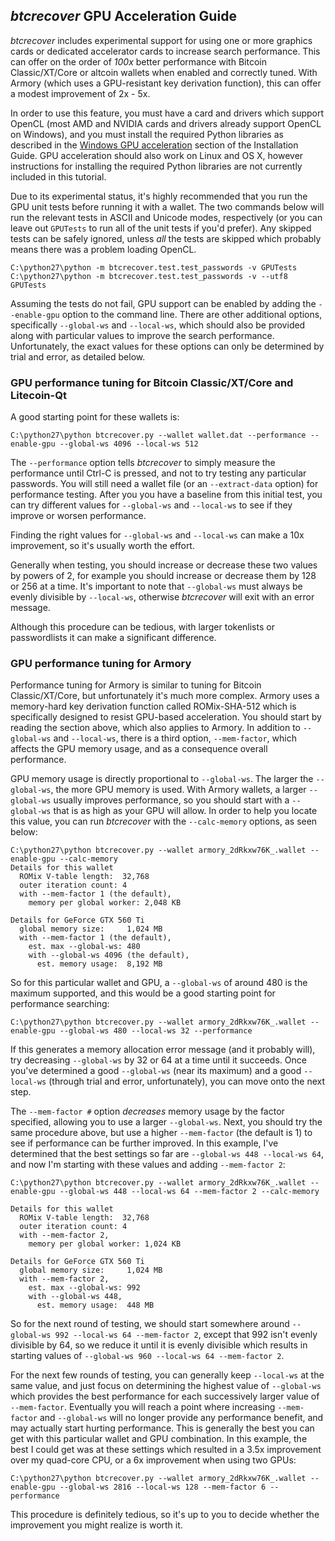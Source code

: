 ## *btcrecover* GPU Acceleration Guide ##

*btcrecover* includes experimental support for using one or more graphics cards or dedicated accelerator cards to increase search performance. This can offer on the order of *100x* better performance with Bitcoin Classic/XT/Core or altcoin wallets when enabled and correctly tuned. With Armory (which uses a GPU-resistant key derivation function), this can offer a modest improvement of 2x - 5x.

In order to use this feature, you must have a card and drivers which support OpenCL (most AMD and NVIDIA cards and drivers already support OpenCL on Windows), and you must install the required Python libraries as described in the [Windows GPU acceleration](INSTALL.md#windows-gpu-acceleration-for-bitcoin-classicxtcore-armory-or-litecoin-qt) section of the Installation Guide. GPU acceleration should also work on Linux and OS X, however instructions for installing the required Python libraries are not currently included in this tutorial.

Due to its experimental status, it's highly recommended that you run the GPU unit tests before running it with a wallet. The two commands below will run the relevant tests in ASCII and Unicode modes, respectively (or you can leave out `GPUTests` to run all of the unit tests if you'd prefer). Any skipped tests can be safely ignored, unless *all* the tests are skipped which probably means there was a problem loading OpenCL.

    C:\python27\python -m btcrecover.test.test_passwords -v GPUTests
    C:\python27\python -m btcrecover.test.test_passwords -v --utf8 GPUTests

Assuming the tests do not fail, GPU support can be enabled by adding the `--enable-gpu` option to the command line. There are other additional options, specifically `--global-ws` and `--local-ws`, which should also be provided along with particular values to improve the search performance. Unfortunately, the exact values for these options can only be determined by trial and error, as detailed below.

### GPU performance tuning for Bitcoin Classic/XT/Core and Litecoin-Qt ###

A good starting point for these wallets is:

    C:\python27\python btcrecover.py --wallet wallet.dat --performance --enable-gpu --global-ws 4096 --local-ws 512

The `--performance` option tells *btcrecover* to simply measure the performance until Ctrl-C is pressed, and not to try testing any particular passwords. You will still need a wallet file (or an `--extract-data` option) for performance testing. After you you have a baseline from this initial test, you can try different values for `--global-ws` and `--local-ws` to see if they improve or worsen performance.

Finding the right values for `--global-ws` and `--local-ws` can make a 10x improvement, so it's usually worth the effort.

Generally when testing, you should increase or decrease these two values by powers of 2, for example you should increase or decrease them by 128 or 256 at a time. It's important to note that `--global-ws` must always be evenly divisible by `--local-ws`, otherwise *btcrecover* will exit with an error message.

Although this procedure can be tedious, with larger tokenlists or passwordlists it can make a significant difference.

### GPU performance tuning for Armory ###

Performance tuning for Armory is similar to tuning for Bitcoin Classic/XT/Core, but unfortunately it's much more complex. Armory uses a memory-hard key derivation function called ROMix-SHA-512 which is specifically designed to resist GPU-based acceleration. You should start by reading the section above, which also applies to Armory. In addition to `--global-ws` and `--local-ws`, there is a third option, `--mem-factor`, which affects the GPU memory usage, and as a consequence overall performance.

GPU memory usage is directly proportional to `--global-ws`. The larger the `--global-ws`, the more GPU memory is used. With Armory wallets, a larger `--global-ws` usually improves performance, so you should start with a `--global-ws` that is as high as your GPU will allow. In order to help you locate this value, you can run *btcrecover* with the `--calc-memory` options, as seen below:

    C:\python27\python btcrecover.py --wallet armory_2dRkxw76K_.wallet --enable-gpu --calc-memory
    Details for this wallet
      ROMix V-table length:  32,768
      outer iteration count: 4
      with --mem-factor 1 (the default),
        memory per global worker: 2,048 KB

    Details for GeForce GTX 560 Ti
      global memory size:     1,024 MB
      with --mem-factor 1 (the default),
        est. max --global-ws: 480
        with --global-ws 4096 (the default),
          est. memory usage:  8,192 MB

So for this particular wallet and GPU, a `--global-ws` of around 480 is the maximum supported, and this would be a good starting point for performance searching:

    C:\python27\python btcrecover.py --wallet armory_2dRkxw76K_.wallet --enable-gpu --global-ws 480 --local-ws 32 --performance

If this generates a memory allocation error message (and it probably will), try decreasing `--global-ws` by 32 or 64 at a time until it succeeds. Once you've determined a good `--global-ws` (near its maximum) and a good `--local-ws` (through trial and error, unfortunately), you can move onto the next step.

The `--mem-factor #` option *decreases* memory usage by the factor specified, allowing you to use a larger `--global-ws`. Next, you should try the same procedure above, but use a higher `--mem-factor` (the default is 1) to see if performance can be further improved. In this example, I've determined that the best settings so far are `--global-ws 448 --local-ws 64`, and now I'm starting with these values and adding `--mem-factor 2`:

    C:\python27\python btcrecover.py --wallet armory_2dRkxw76K_.wallet --enable-gpu --global-ws 448 --local-ws 64 --mem-factor 2 --calc-memory

    Details for this wallet
      ROMix V-table length:  32,768
      outer iteration count: 4
      with --mem-factor 2,
        memory per global worker: 1,024 KB

    Details for GeForce GTX 560 Ti
      global memory size:     1,024 MB
      with --mem-factor 2,
        est. max --global-ws: 992
        with --global-ws 448,
          est. memory usage:  448 MB

So for the next round of testing, we should start somewhere around `--global-ws 992 --local-ws 64 --mem-factor 2`, except that 992 isn't evenly divisible by 64, so we reduce it until it is evenly divisible which results in starting values of `--global-ws 960 --local-ws 64 --mem-factor 2`.

For the next few rounds of testing, you can generally keep `--local-ws` at the same value, and just focus on determining the highest value of `--global-ws` which provides the best performance for each successively larger value of `--mem-factor`. Eventually you will reach a point where increasing `--mem-factor` and `--global-ws` will no longer provide any performance benefit, and may actually start hurting performance. This is generally the best you can get with this particular wallet and GPU combination. In this example, the best I could get was at these settings which resulted in a 3.5x improvement over my quad-core CPU, or a 6x improvement when using two GPUs:

    C:\python27\python btcrecover.py --wallet armory_2dRkxw76K_.wallet --enable-gpu --global-ws 2816 --local-ws 128 --mem-factor 6 --performance

This procedure is definitely tedious, so it's up to you to decide whether the improvement you might realize is worth it.
